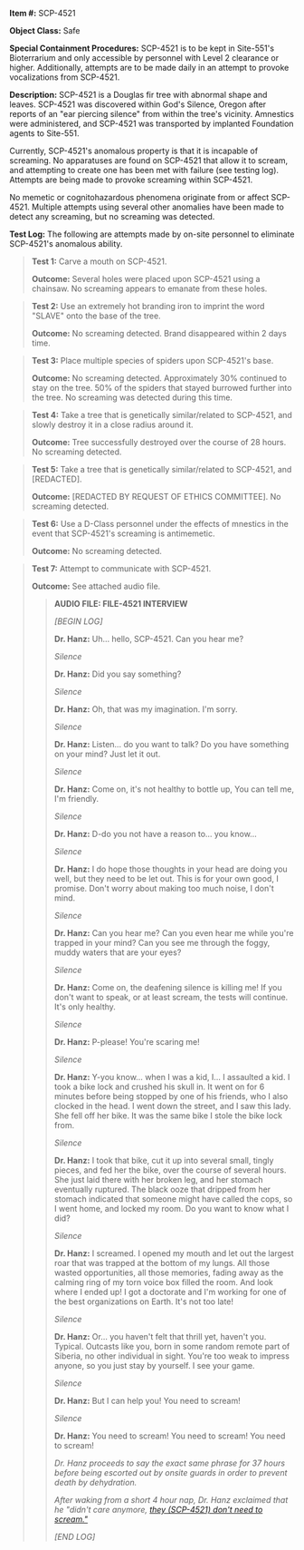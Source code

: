**Item #:** SCP-4521

**Object Class:** Safe

**Special Containment Procedures:** SCP-4521 is to be kept in Site-551's Bioterrarium and only accessible by personnel with Level 2 clearance or higher. Additionally, attempts are to be made daily in an attempt to provoke vocalizations from SCP-4521.

**Description:** SCP-4521 is a Douglas fir tree with abnormal shape and leaves. SCP-4521 was discovered within God's Silence, Oregon after reports of an "ear piercing silence" from within the tree's vicinity. Amnestics were administered, and SCP-4521 was transported by implanted Foundation agents to Site-551.

Currently, SCP-4521's anomalous property is that it is incapable of screaming. No apparatuses are found on SCP-4521 that allow it to scream, and attempting to create one has been met with failure (see testing log). Attempts are being made to provoke screaming within SCP-4521.

No memetic or cognitohazardous phenomena originate from or affect SCP-4521. Multiple attempts using several other anomalies have been made to detect any screaming, but no screaming was detected.

**Test Log:** The following are attempts made by on-site personnel to eliminate SCP-4521's anomalous ability.

> **Test 1:** Carve a mouth on SCP-4521.
> 
> **Outcome:** Several holes were placed upon SCP-4521 using a chainsaw. No screaming appears to emanate from these holes.

> **Test 2:** Use an extremely hot branding iron to imprint the word "SLAVE" onto the base of the tree.
> 
> **Outcome:** No screaming detected. Brand disappeared within 2 days time.

> **Test 3:** Place multiple species of spiders upon SCP-4521's base.
> 
> **Outcome:** No screaming detected. Approximately 30% continued to stay on the tree. 50% of the spiders that stayed burrowed further into the tree. No screaming was detected during this time.

> **Test 4:** Take a tree that is genetically similar/related to SCP-4521, and slowly destroy it in a close radius around it.
> 
> **Outcome:** Tree successfully destroyed over the course of 28 hours. No screaming detected.

> **Test 5:** Take a tree that is genetically similar/related to SCP-4521, and \[REDACTED\].
> 
> **Outcome:** \[REDACTED BY REQUEST OF ETHICS COMMITTEE\]. No screaming detected.

> **Test 6:** Use a D-Class personnel under the effects of mnestics in the event that SCP-4521's screaming is antimemetic.
> 
> **Outcome:** No screaming detected.

> **Test 7:** Attempt to communicate with SCP-4521.
> 
> **Outcome:** See attached audio file.
> 
> > **AUDIO FILE: FILE-4521 INTERVIEW**
> > 
> > _\[BEGIN LOG\]_
> > 
> > **Dr. Hanz:** Uh… hello, SCP-4521. Can you hear me?
> > 
> > _Silence_
> > 
> > **Dr. Hanz:** Did you say something?
> > 
> > _Silence_
> > 
> > **Dr. Hanz:** Oh, that was my imagination. I'm sorry.
> > 
> > _Silence_
> > 
> > **Dr. Hanz:** Listen… do you want to talk? Do you have something on your mind? Just let it out.
> > 
> > _Silence_
> > 
> > **Dr. Hanz:** Come on, it's not healthy to bottle up, You can tell me, I'm friendly.
> > 
> > _Silence_
> > 
> > **Dr. Hanz:** D-do you not have a reason to… you know…
> > 
> > _Silence_
> > 
> > **Dr. Hanz:** I do hope those thoughts in your head are doing you well, but they need to be let out. This is for your own good, I promise. Don't worry about making too much noise, I don't mind.
> > 
> > _Silence_
> > 
> > **Dr. Hanz:** Can you hear me? Can you even hear me while you're trapped in your mind? Can you see me through the foggy, muddy waters that are your eyes?
> > 
> > _Silence_
> > 
> > **Dr. Hanz:** Come on, the deafening silence is killing me! If you don't want to speak, or at least scream, the tests will continue. It's only healthy.
> > 
> > _Silence_
> > 
> > **Dr. Hanz:** P-please! You're scaring me!
> > 
> > _Silence_
> > 
> > **Dr. Hanz:** Y-you know… when I was a kid, I… I assaulted a kid. I took a bike lock and crushed his skull in. It went on for 6 minutes before being stopped by one of his friends, who I also clocked in the head. I went down the street, and I saw this lady. She fell off her bike. It was the same bike I stole the bike lock from.
> > 
> > _Silence_  
> >   
> > **Dr. Hanz:** I took that bike, cut it up into several small, tingly pieces, and fed her the bike, over the course of several hours. She just laid there with her broken leg, and her stomach eventually ruptured. The black ooze that dripped from her stomach indicated that someone might have called the cops, so I went home, and locked my room. Do you want to know what I did?
> > 
> > _Silence_
> > 
> > **Dr. Hanz:** I screamed. I opened my mouth and let out the largest roar that was trapped at the bottom of my lungs. All those wasted opportunities, all those memories, fading away as the calming ring of my torn voice box filled the room. And look where I ended up! I got a doctorate and I'm working for one of the best organizations on Earth. It's not too late!
> > 
> > _Silence_
> > 
> > **Dr. Hanz:** Or… you haven't felt that thrill yet, haven't you. Typical. Outcasts like you, born in some random remote part of Siberia, no other individual in sight. You're too weak to impress anyone, so you just stay by yourself. I see your game.
> > 
> > _Silence_
> > 
> > **Dr. Hanz:** But I can help you! You need to scream!
> > 
> > _Silence_
> > 
> > **Dr. Hanz:** You need to scream! You need to scream! You need to scream!
> > 
> > _Dr. Hanz proceeds to say the exact same phrase for 37 hours before being escorted out by onsite guards in order to prevent death by dehydration._
> > 
> > _After waking from a short 4 hour nap, Dr. Hanz exclaimed that he "didn't care anymore, [they (SCP-4521) don't need to scream."](http://www.scp-wiki.net/not-all-fiction-is-told)_
> > 
> > _\[END LOG\]_